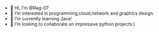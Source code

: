 - 👋 Hi, I’m @Rag-07
- 👀 I’m interested in programming,cloud,network and graphics design.
- 🌱 I’m currently learning Java!
- 💞️ I’m looking to collaborate on impressive python projects:)


<!---
Rag-07/Rag-07 is a ✨ special ✨ repository because its `README.md` (this file) appears on your GitHub profile.
You can click the Preview link to take a look at your changes.
--->
